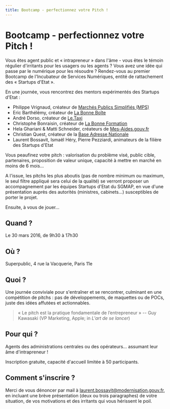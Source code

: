 ```yaml
---
title: Bootcamp - perfectionnez votre Pitch !
---
```


# Bootcamp - perfectionnez votre Pitch !

Vous êtes agent public et « intrapreneur » dans l'âme - vous êtes le témoin régulier d'irritants pour les usagers ou les agents ? Vous avez une idée qui passe par le numérique pour les résoudre ? Rendez-vous au premier Bootcamp de l'Incubateur de Services Numériques, entité de rattachement des « Startups d'Etat ».

En une journée, vous rencontrez des mentors expérimentés des Startups d'Etat :

  - Philippe Vrignaud, créateur de [Marchés Publics Simplifiés (MPS)](https://beta.gouv.fr/startup/mps.html)
  - Eric Barthélémy, créateur de [La Bonne Boîte](https://beta.gouv.fr/startup/labonneboite.html)
  - André Dorso, créateur de [Le.Taxi](https://beta.gouv.fr/startup/taxi.html)
  - Christophe Bonraisin, créateur de [La Bonne Formation](https://beta.gouv.fr/startup/labonneformation.html)
  - Hela Ghariani & Matti Schneider, créateurs de [Mes-Aides.gouv.fr](https://beta.gouv.fr/startup/mes-aides.html)
  - Christian Quest, créateur de la [Base Adresse Nationale](https://beta.gouv.fr/startup/ban.html)
  - Laurent Bossavit, Ismaël Héry, Pierre Pezziardi, animateurs de la filière des Startups d'Etat

Vous peaufinez votre pitch : valorisation du problème visé, public cible, partenaires, proposition de valeur unique, capacité à mettre en marché en moins de 6 mois…

A l'issue, les pitchs les plus aboutis (pas de nombre minimum ou maximum, le seul filtre appliqué sera celui de la qualité) se verront proposer un accompagnement par les équipes Startups d'Etat du SGMAP, en vue d'une présentation auprès des autorités (ministres, cabinets…) susceptibles de porter le projet.

Ensuite, à vous de jouer…

## Quand ?

Le 30 mars 2016, de 9h30 à 17h30

## Où ?

Superpublic, 4 rue la Vacquerie, Paris 11e

## Quoi ?

Une journée conviviale pour s'entraîner et se rencontrer, culminant en une compétition de pitchs : pas de développements, de maquettes ou de POCs, juste des idées affutées et actionnables.

> « Le pitch est la pratique fondamentale de l’entrepreneur » -- Guy Kawasaki (VP Marketing, Apple; in *L'art de se lancer*)

## Pour qui ?

Agents des administrations centrales ou des opérateurs… assumant leur âme d'intrapreneur !

Inscription gratuite, capacité d'accueil limitée à 50 participants.

## Comment s'inscrire ?

Merci de vous dénoncer par mail à <laurent.bossavit@modernisation.gouv.fr>, en incluant une brève présentation (deux ou trois paragraphes) de votre situation, de vos motivations et des irritants qui vous hérissent le poil.
